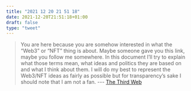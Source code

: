 ```yaml
---
title: "2021 12 20 21 51 18"
date: 2021-12-20T21:51:18+01:00
draft: false
type: "tweet"
---
```

> You are here because you are somehow interested in what the “Web3” or “NFT” thing is about. Maybe someone gave you this link, maybe you follow me somewhere. In this document I’ll try to explain what those terms mean, what ideas and politics they are based on and what I think about them. I will do my best to represent the Web3/NFT ideas as fairly as possible but for transparency’s sake I should note that I am not a fan. --- [The Third Web](https://tante.cc/2021/12/17/the-third-web/?utm_source=pocket_mylist)
